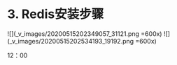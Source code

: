 # 3. Redis安装步骤
![](_v_images/20200515202349057_31121.png =600x)
![](_v_images/20200515202534193_19192.png =600x)

12：00